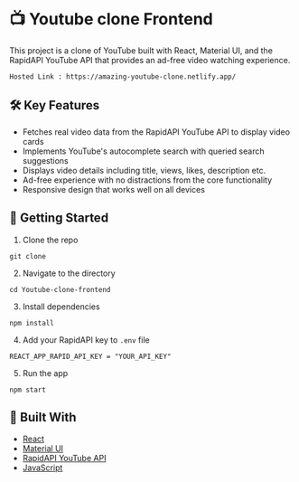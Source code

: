 # 📺 Youtube clone Frontend

This project is a clone of YouTube built with React, Material UI, and the RapidAPI YouTube API that provides an ad-free video watching experience.

``` Hosted Link : https://amazing-youtube-clone.netlify.app/ ```

## 🛠️ Key Features

- Fetches real video data from the RapidAPI YouTube API to display video cards
- Implements YouTube's autocomplete search with queried search suggestions
- Displays video details including title, views, likes, description etc.
- Ad-free experience with no distractions from the core functionality
- Responsive design that works well on all devices

## 🚀 Getting Started

1. Clone the repo

```
git clone
```

2. Navigate to the directory

```
cd Youtube-clone-frontend
```

3. Install dependencies

```
npm install
```

4. Add your RapidAPI key to `.env` file

```
REACT_APP_RAPID_API_KEY = "YOUR_API_KEY"
```

5. Run the app

```
npm start
```

## 🧰 Built With

- [React](https://reactjs.org/)
- [Material UI](https://mui.com/)
- [RapidAPI YouTube API](https://rapidapi.com/ytdlfree/api/youtube-v31/)
- [JavaScript](https://developer.mozilla.org/en-US/docs/Web/JavaScript)
